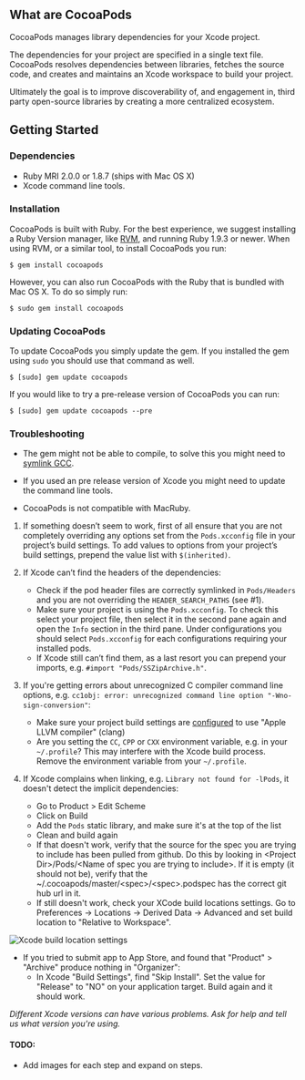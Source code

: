 ## What are CocoaPods

CocoaPods manages library dependencies for your Xcode project.

The dependencies for your project are specified in a single text file. CocoaPods
resolves dependencies between libraries, fetches the source code, and creates and maintains an Xcode workspace to build your project.

Ultimately the goal is to improve discoverability of, and engagement in, third
party open-source libraries by creating a more centralized ecosystem.

## Getting Started

### Dependencies

- Ruby MRI 2.0.0 or 1.8.7 (ships with Mac OS X)
- Xcode command line tools.

### Installation

CocoaPods is built with Ruby. For the best experience, we suggest installing a Ruby Version manager, like [RVM](http://rvm.io), and running Ruby 1.9.3 or newer. When using RVM, or a similar tool, to install CocoaPods you run:

    $ gem install cocoapods

However, you can also run CocoaPods with the Ruby that is bundled with Mac OS X. To do so simply run:

    $ sudo gem install cocoapods


### Updating CocoaPods

To update CocoaPods you simply update the gem. If you installed the gem using `sudo` you should use that command as well.

    $ [sudo] gem update cocoapods

If you would like to try a pre-release version of CocoaPods you can run:

    $ [sudo] gem update cocoapods --pre


### Troubleshooting

- The gem might not be able to compile, to solve this you might need to [symlink
  GCC](http://www.relaxdiego.com/2012/02/using-gcc-when-xcode-43-is-installed.html).

- If you used an pre release version of Xcode you might need to update the
  command line tools.

- CocoaPods is not compatible with MacRuby.

1. If something doesn’t seem to work, first of all ensure that you are not completely overriding any options set from the `Pods.xcconfig` file in your project’s build settings. To add values to options from your project’s build settings, prepend the value list with `$(inherited)`.

2. If Xcode can’t find the headers of the dependencies:
   * Check if the pod header files are correctly symlinked in `Pods/Headers` and you are not overriding the `HEADER_SEARCH_PATHS` (see #1).
   * Make sure your project is using the `Pods.xcconfig`. To check this select your project file, then select it in the second pane again and open the `Info` section in the third pane. Under configurations you should select `Pods.xcconfig` for each configurations requiring your installed pods.
   * If Xcode still can’t find them, as a last resort you can prepend your imports, e.g. `#import "Pods/SSZipArchive.h"`.

3. If you're getting errors about unrecognized C compiler command line options, e.g. `cc1obj: error: unrecognized command line option "-Wno-sign-conversion"`:
   * Make sure your project build settings are [configured](https://img.skitch.com/20111120-brfn4mp8qwrju8w8325wphan9h.png) to use "Apple LLVM compiler" (clang)
   * Are you setting the `CC`, `CPP` or `CXX` environment variable, e.g. in your `~/.profile`? This may interfere with the Xcode build process. Remove the environment variable from your `~/.profile`.

4. If Xcode complains when linking, e.g. `Library not found for -lPods`, it doesn't detect the implicit dependencies:
   * Go to Product > Edit Scheme
   * Click on Build
   * Add the `Pods` static library, and make sure it's at the top of the list
   * Clean and build again
   * If that doesn't work, verify that the source for the spec you are trying to include has been pulled from github. Do this by looking in &lt;Project Dir>/Pods/&lt;Name of spec you are trying to include>. If it is empty (it should not be), verify that the ~/.cocoapods/master/&lt;spec>/&lt;spec>.podspec has the correct git hub url in it.
   * If still doesn't work, check your XCode build locations settings. Go to Preferences -> Locations -> Derived Data -> Advanced and set build location to "Relative to Workspace".

![Xcode build location settings](https://img.skitch.com/20120426-chmda3m5suhcfrhjge6brjhesk.png)

* If you tried to submit app to App Store, and found that "Product" > "Archive" produce nothing in "Organizer":
    * In Xcode "Build Settings", find "Skip Install". Set the value for "Release" to "NO" on your application target. Build again and it should work. 

_Different Xcode versions can have various problems. Ask for help and tell us what version you're using._

#### TODO:

* Add images for each step and expand on steps.

[creating-a-workspace]: http://blog.carbonfive.com/2011/04/04/using-open-source-static-libraries-in-xcode-4/#creating_a_workspace
[adding-projects-to-workspace]: http://blog.carbonfive.com/2011/04/04/using-open-source-static-libraries-in-xcode-4/#adding_projects_to_a_workspace
[configuring-project-scheme]: http://blog.carbonfive.com/2011/04/04/using-open-source-static-libraries-in-xcode-4/#configuring_the_projects_scheme
[adding-build-target-dependencies]: http://blog.carbonfive.com/2011/04/04/using-open-source-static-libraries-in-xcode-4/#adding_build_target_dependencies
[basing-target-configurations-on-xcconfig]: http://developer.apple.com/library/ios/#documentation/ToolsLanguages/Conceptual/Xcode4UserGuide/025-Configure_Your_Project/configure_project.html
